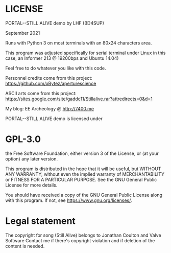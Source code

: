 # LICENSE
PORTAL--STILL ALIVE demo by LHF (BD4SUP)

September 2021

Runs with Python 3 on most terminals with an 80x24 characters area.

This program was adjusted specifically for serial 
terminal under Linux in this case, an Informer 213 @ 19200bps and Ubuntu 14.04)

Feel free to do whatever you like with this code.

Personnel credits come from this project: https://github.com/xBytez/aperturescience

ASCII arts come from this project: https://sites.google.com/site/gaddc11/Stillalive.rar?attredirects=0&d=1
 
 My blog: EE Archeology @ http://7400.me
 
PORTAL--STILL ALIVE demo is licensed under
# GPL-3.0
 the Free Software Foundation, either version 3 of the License, or
 (at your option) any later version.

 This program is distributed in the hope that it will be useful,
 but WITHOUT ANY WARRANTY; without even the implied warranty of
 MERCHANTABILITY or FITNESS FOR A PARTICULAR PURPOSE.  See the
 GNU General Public License for more details.

 You should have received a copy of the GNU General Public License
 along with this program.  If not, see <https://www.gnu.org/licenses/>.

#  Legal statement
The copyright for song (Still Alive) belongs to Jonathan Coulton and Valve Software
Contact me if there's copyright violation and if deletion of the content is needed.
